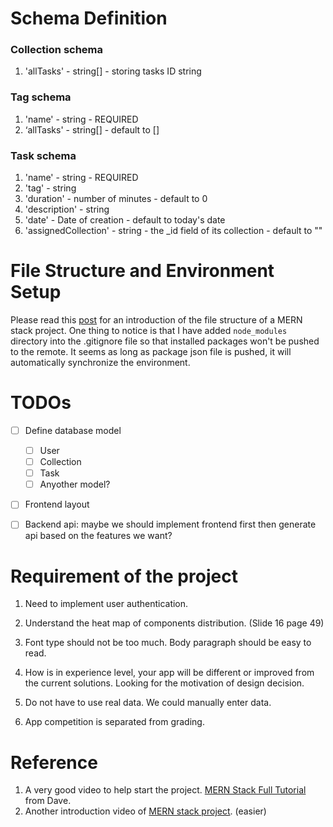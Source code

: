 # Schema Definition
### Collection schema
1. 'allTasks' - string[] - storing tasks ID string

###  Tag schema
1. 'name' - string - REQUIRED
2. ‘allTasks' - string[] - default to []

###  Task schema
1. 'name' - string - REQUIRED
2. 'tag' - string 
3. 'duration' - number of minutes - default to 0
4. 'description' - string
5. 'date' - Date of creation - default to today's date
6. 'assignedCollection' - string - the _id field of its collection - default to ""


# File Structure and Environment Setup

Please read this [post](https://stackoverflow.com/questions/51126472/how-to-organise-file-structure-of-backend-and-frontend-in-mern) for an introduction of the file structure of a MERN stack project. One thing to notice is that I have added `node_modules` directory into the .gitignore file so that installed packages won't be pushed to the remote. It seems as long as package json file is pushed, it will automatically synchronize the environment.



# TODOs

- [ ] Define database model
  - [ ] User
  - [ ] Collection
  - [ ] Task
  - [ ] Anyother model?
- [ ] Frontend layout
- [ ] Backend api: maybe we should implement frontend first then generate api based on the features we want?




# Requirement of the project
1. Need to implement user authentication.

2. Understand the heat map of components distribution. (Slide 16 page 49)

3. Font type should not be too much. Body paragraph should be easy to read.

4. How is in experience level, your app will be different or improved from the current solutions. Looking for the motivation of design decision.

5. Do not have to use real data. We could manually enter data.

6. App competition is separated from grading.

   

# Reference
1. A very good video to help start the project. [MERN Stack Full Tutorial](https://www.youtube.com/watch?v=CvCiNeLnZ00) from Dave.
2. Another introduction video of [MERN stack project](https://www.youtube.com/watch?v=VsUzmlZfYNg). (easier)
